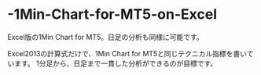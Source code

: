 # -1Min-Chart-for-MT5-on-Excel
Excel版の1Min Chart for MT5。日足の分析も同様に可能です。

Excel2013の計算式だけで、1Min Chart for MT5と同じテクニカル指標を書いています。
1分足から、日足まで一貫した分析ができるのが目標です。
